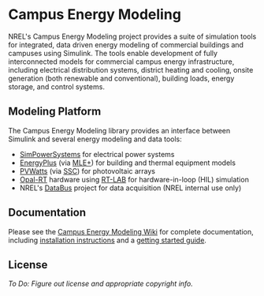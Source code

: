 Campus Energy Modeling
======================

NREL's Campus Energy Modeling project provides a suite of simulation tools for integrated, data driven energy modeling of commercial buildings and campuses using Simulink. The tools enable development of fully interconnected models for commercial campus energy infrastructure, including electrical distribution systems, district heating and cooling, onsite generation (both renewable and conventional), building loads, energy storage, and control systems.

Modeling Platform
-----------------

The Campus Energy Modeling library provides an interface between Simulink and several energy modeling and data tools:

* [SimPowerSystems][1] for electrical power systems
* [EnergyPlus][2] (via [MLE+][3]) for building and thermal equipment models
* [PVWatts][4] (via [SSC][5]) for photovoltaic arrays
* [Opal-RT][6] hardware using [RT-LAB][7] for hardware-in-loop (HIL) simulation
* NREL's [DataBus][8] project for data acquisition (NREL internal use only)

[1]: http://www.mathworks.com/products/simpower/ "SimPowerSystems"
[2]: http://apps1.eere.energy.gov/buildings/energyplus/ "EnergyPlus"
[3]: http://mlab.seas.upenn.edu/mlep/ "MLE+ Toolbox"
[4]: http://www.nrel.gov/rredc/pvwatts/ "PVWatts"
[5]: https://sam.nrel.gov/content/sam-simulation-core-sdk "SAM Simulation Core SDK"
[6]: http://www.opal-rt.com/ "Opal-RT Technologies"
[7]: http://www.opal-rt.com/product/rt-lab-professional-real-time-digital-simulation-software "RT-LAB"
[8]: https://databus.nrel.gov/ "DataBus"

Documentation
-------------

Please see the [Campus Energy Modeling Wiki][9] for complete documentation, including [installation instructions][10] and a [getting started guide][11].

[9]: https://github.nrel.gov/Buildings/CampusModeling/wiki "Campus Energy Modeling Wiki"
[10]: https://github.nrel.gov/Buildings/CampusModeling/wiki/Installation "Installation"
[11]: https://github.nrel.gov/Buildings/CampusModeling/wiki/Getting-Started "Getting Started"

License
-------

_To Do: Figure out license and appropriate copyright info._
